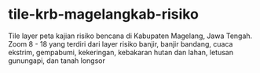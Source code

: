 # tile-krb-magelangkab-risiko
Tile layer peta kajian risiko bencana di Kabupaten Magelang, Jawa Tengah. Zoom 8 - 18 yang terdiri dari layer risiko banjir, banjir bandang, cuaca ekstrim, gempabumi, kekeringan, kebakaran hutan dan lahan, letusan gunungapi, dan tanah longsor
